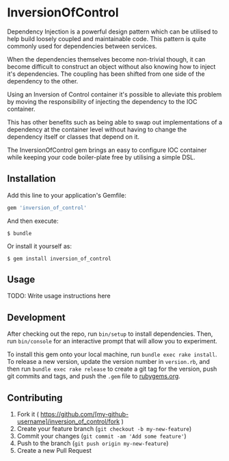 # InversionOfControl

Dependency Injection is a powerful design pattern which can be utilised to help build loosely coupled and maintainable code. This pattern is quite commonly used for dependencies between services.

When the dependencies themselves become non-trivial though, it can become difficult to construct an object without also knowing how to inject it's dependencies. The coupling has been shifted from one side of the dependency to the other.

Using an Inversion of Control container it's possible to alleviate this problem by moving the responsibility of injecting the dependency to the IOC container.

This has other benefits such as being able to swap out implementations of a dependency at the container level without having to change the dependency itself or classes that depend on it.

The InversionOfControl gem brings an easy to configure IOC container while keeping your code boiler-plate free by utilising a simple DSL.

## Installation

Add this line to your application's Gemfile:

```ruby
gem 'inversion_of_control'
```

And then execute:

    $ bundle

Or install it yourself as:

    $ gem install inversion_of_control

## Usage

TODO: Write usage instructions here

## Development

After checking out the repo, run `bin/setup` to install dependencies. Then, run `bin/console` for an interactive prompt that will allow you to experiment.

To install this gem onto your local machine, run `bundle exec rake install`. To release a new version, update the version number in `version.rb`, and then run `bundle exec rake release` to create a git tag for the version, push git commits and tags, and push the `.gem` file to [rubygems.org](https://rubygems.org).

## Contributing

1. Fork it ( https://github.com/[my-github-username]/inversion_of_control/fork )
2. Create your feature branch (`git checkout -b my-new-feature`)
3. Commit your changes (`git commit -am 'Add some feature'`)
4. Push to the branch (`git push origin my-new-feature`)
5. Create a new Pull Request
